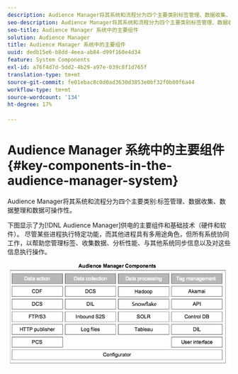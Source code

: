 ```yaml
---
description: Audience Manager将其系统和流程分为四个主要类别标签管理、数据收集、数据组织和数据可操作性。
seo-description: Audience Manager将其系统和流程分为四个主要类别标签管理、数据收集、数据组织和数据可操作性。
seo-title: Audience Manager 系统中的主要组件
solution: Audience Manager
title: Audience Manager 系统中的主要组件
uuid: dedb15e6-b8dd-4eea-ab84-d99f160e4d34
feature: System Components
exl-id: a76f4d7d-5dd2-4b29-a97e-039c8f1d765f
translation-type: tm+mt
source-git-commit: fe01ebac8c0d0ad3630d3853e0bf32f0b00f6a44
workflow-type: tm+mt
source-wordcount: '134'
ht-degree: 17%

---
```


# Audience Manager 系统中的主要组件{#key-components-in-the-audience-manager-system}

Audience Manager将其系统和流程分为四个主要类别:标签管理、数据收集、数据整理和数据可操作性。

<!-- 

c_compstack.xml

 -->

下图显示了为[!DNL Audience Manager]供电的主要组件和基础技术（硬件和软件）。 尽管某些进程执行特定功能，而其他进程具有多用途角色，但所有系统协同工作，以帮助您管理标签、收集数据、分析性能、与其他系统同步信息以及对这些信息执行操作。

![](assets/components.png)
